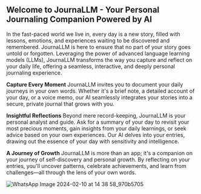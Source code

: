 ## Welcome to JournaLLM - Your Personal Journaling Companion Powered by AI

In the fast-paced world we live in, every day is a new story, filled with lessons, emotions, and experiences waiting to be discovered and remembered. JournaLLM is here to ensure that no part of your story goes untold or forgotten. Leveraging the power of advanced language learning models (LLMs), JournaLLM transforms the way you capture and reflect on your daily life, offering a seamless, interactive, and deeply personal journaling experience.

**Capture Every Moment**
JournaLLM invites you to document your daily journeys in your own words. Whether it's a brief note, a detailed account of your day, or a voice memo, our AI seamlessly integrates your stories into a secure, private journal that grows with you.

**Insightful Reflections**
Beyond mere record-keeping, JournaLLM is your personal analyst and guide. Ask for a summary of your day to revisit your most precious moments, gain insights from your daily learnings, or seek advice based on your own experiences. Our AI delves into your entries, drawing out the essence of your day with sensitivity and intelligence.

**A Journey of Growth**
JournaLLM is more than an app; it's a companion on your journey of self-discovery and personal growth. By reflecting on your entries, you'll uncover patterns, celebrate achievements, and learn from challenges—all through the lens of your own words.

![WhatsApp Image 2024-02-10 at 14 38 58_970b5705](https://github.com/Ketansuhaas/JournaLLM/assets/55935983/05852280-1c1a-47b4-9666-a344c6851fc7)
